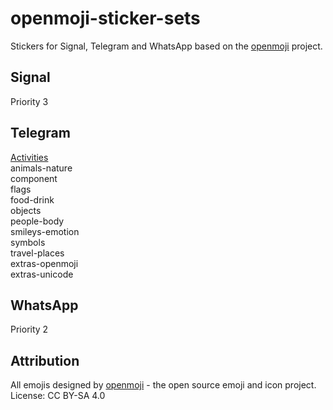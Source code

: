 # openmoji-sticker-sets
Stickers for Signal, Telegram and WhatsApp based on the [openmoji](https://github.com/hfg-gmuend/openmoji) project.  

## Signal
Priority 3

## Telegram  
[Activities](https://t.me/addstickers/OpenMojiActivities>Activities)  
animals-nature  
component  
flags  
food-drink  
objects  
people-body  
smileys-emotion  
symbols  
travel-places  
extras-openmoji  
extras-unicode  

## WhatsApp
Priority 2

## Attribution
All emojis designed by [openmoji](https://github.com/hfg-gmuend/openmoji) - the open source emoji and icon project. License: CC BY-SA 4.0
